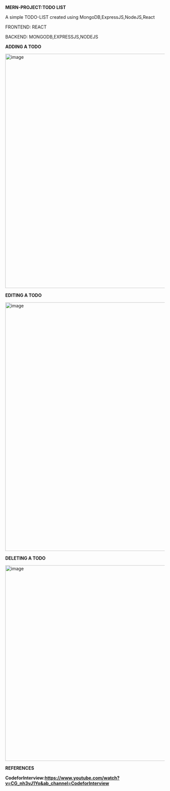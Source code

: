 **************************************************MERN-PROJECT:TODO LIST**************************************************

A simple TODO-LIST created using MongoDB,ExpressJS,NodeJS,React

FRONTEND: REACT

BACKEND: MONGODB,EXPRESSJS,NODEJS

**ADDING A TODO**

<img width="739" alt="image" src="https://github.com/Devshree-06/MERN_PROJECT-TODO_LIST/assets/100863324/df76a331-8960-474e-907f-cb7d890e229d">


**EDITING A TODO**

<img width="784" alt="image" src="https://github.com/Devshree-06/MERN_PROJECT-TODO_LIST/assets/100863324/8f2b2d60-6eba-4531-b7c3-29898fae92f6">

**DELETING A TODO**

<img width="617" alt="image" src="https://github.com/Devshree-06/MERN_PROJECT-TODO_LIST/assets/100863324/24982a86-8b7f-4a8d-8749-aa034980b7fd">



**REFERENCES**

**CodeforInterview:https://www.youtube.com/watch?v=CG_nh3vJ1Yo&ab_channel=CodeforInterview**


